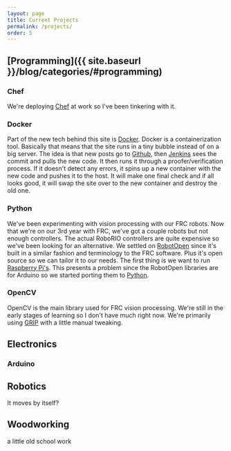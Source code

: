 ```yaml
---
layout: page
title: Current Projects
permalink: /projects/
order: 5
---
```



[Programming]({{ site.baseurl }}/blog/categories/#programming)
-----------
### Chef
We're deploying [Chef](https://www.chef.io) at work so I've been tinkering with it.

### Docker
Part of the new tech behind this site is [Docker](https://www.docker.com). Docker is a containerization tool. Basically that means that the site runs in a tiny bubble instead of on a big server. The idea is that new posts go to [Github](https://www.github.com), then [Jenkins](https://www.jenkins.com) sees the commit and pulls the new code. It then runs it through a proofer/verification process. If it doesn't detect any errors, it spins up a new container with the new code and pushes it to the host. It will make one final check and if all looks good, it will swap the site over to the new container and destroy the old one.

### Python
We've been experimenting with vision processing with our FRC robots. Now that we're on our 3rd year with FRC, we've got a couple robots but not enough controllers. The actual RoboRIO controllers are quite expensive so we've been looking for an alternative. We settled on [RobotOpen](http://www.team221.com/robotopen/gs.html) since it's built in a similar fashion and terminology to the FRC software. Plus it's open source so we can tailor it to our needs. The first thing is we want to run [Raspberry Pi's](https://www.raspberrypi.org/). This presents a problem since the RobotOpen libraries are for Arduino so we started porting them to [Python](https://github.com/jmassardo/RobotOpen-RP3-Python-Library).

### OpenCV
OpenCV is the main library used for FRC vision processing. We're still in the early stages of learning so I don't have much right now. We're primarily using [GRIP](http://wpiroboticsprojects.github.io/GRIP/#/) with a little manual tweaking.


Electronics
-----------
### Arduino

### 


Robotics
--------

It moves by itself?

Woodworking
-----------

a little old school work